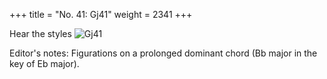 +++
title = "No. 41: Gj41"
weight = 2341
+++

Hear the styles
![Gj41](/img/041DurDimM.jpg)

Editor's notes: Figurations on a prolonged dominant chord (Bb major in the key of Eb major).
